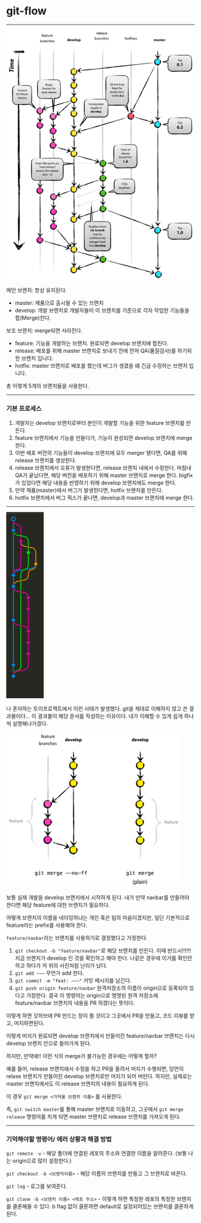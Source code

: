 # git-flow

---

![git_flow](../assets/img/git_flow.png)

메인 브랜치: 항상 유지된다.

- master: 제품으로 출시될 수 있는 브랜치
- develop: 개발 브랜치로 개발자들이 이 브랜치를 기준으로 각자 작업한 기능들을 합(Merge)친다.

보조 브랜치: merge되면 사라진다.

- feature: 기능을 개발하는 브랜치. 완료되면 develop 브랜치에 합친다.
- release: 배포를 위해 master 브랜치로 보내기 전에 먼저 QA(품질검사)를 하기위한 브랜치 입니다.
- hotfix: master 브랜치로 배포를 했는데 버그가 생겼을 떄 긴급 수정하는 브랜치 입니다.

총 이렇게 5개의 브랜치들을 사용한다.

---

### 기본 프로세스

1. 개발자는 develop 브랜치로부터 본인이 개발할 기능을 위한 feature 브랜치를 만든다.
2. feature 브랜치에서 기능을 만들다가, 기능이 완성되면 develop 브랜치에 merge한다.
3. 이번 배포 버전의 기능들이 develop 브랜치에 모두 merger 됐다면, QA를 위해 release 브랜치를 생성한다.
4. release 브랜치에서 오류가 발생한다면, release 브랜치 내에서 수정한다. 마침내 QA가 끝났다면, 해당 버전을 배포하기 위해 master 브랜치로 merge 한다. bigfix가 있었다면 해당 내용을 반영하기 위해 develop 브랜치에도 merge 한다.
5. 만약 제품(master)에서 버그가 발생한다면, hotfix 브랜치를 만든다.
6. hotfix 브랜치에서 버그 픽스가 끝나면, develop과 master 브랜치에 merge 한다.

---

![my_git](../assets/img/my_git.png)

나 혼자하는 토이프로젝트에서 이런 사태가 발생했다. git을 제대로 이해하지 않고 쓴 결과물이다... 이 결과물이 해당 문서를 작성하는 이유이다. 내가 이해할 수 있게 쉽게 하나씩 설명해나가겠다.

![git_merge](../assets/img/git_merge.png)

보통 실제 개발을 develop 브랜치에서 시작하게 된다. 내가 만약 navbar를 만들어야 한다면 해당 feature에 대한 브랜치가 필요하다.

어떻게 브랜치의 이름을 네이밍하냐는 개인 혹은 팀의 마음이겠지만, 일단 기본적으로 feature라는 prefix를 사용해야 한다. 

`feature/navbar`라는 브랜치를 사용하기로 결정했다고 가정한다.

1. `git checkout -b "feature/navbar"`로 해당 브랜치를 만든다. 이때 반드시!!!!!! 지금 브랜치가 develop 인 것을 확인하고 해야 한다. 나같은 경우에 이거를 확인안하고 하다가 저 위의 사진처럼 난리가 났다.
2. `git add ~~~` 무언가 add 한다.
3. `git commit -m "feat: ~~~"` 커밋 메시지를 남긴다.
4. `git push origin feature/navbar` 원격저장소의 이름이 origin으로 등록되어 있다고 가정한다. 결국 이 명령어는 origin으로 명명된 원격 저장소에 feature/navbar 브랜치의 내용을 PR 하겠다는 뜻이다.

이렇게 하면 깃허브에 PR 만드는 창이 뜰 것이고 그곳에서 PR을 만들고, 코드 리뷰를 받고, 머지하면된다.

이렇게 머지가 완료되면 develop 브랜치에서 만들어진 feature/navbar 브랜치는 다시 develop 브랜치 안으로 들어가게 된다.

하지만, 만약에!! 이런 식의 merge가 불가능한 경우에는 어떻게 할까?

예를 들어, release 브랜치에서 수정을 하고  PR을 올려서 머지가 수행되면, 당연히 relase 브랜치가 만들어진 develop 브랜치로만 머지가 되어 버린다. 하지만, 실제로는 master 브랜치에서도 이 release 브랜치의 내용이 필요하게 된다.

이 경우 `git merge <가져올 브랜치 이름>` 를 사용한다.

즉, `git switch master`를 통해 master 브랜치로 이동하고, 그곳에서 `git merge release` 명령어를 치게 되면 master 브랜치로 release 브랜치를 가져오게 된다.

---

### 기억해야할 명령어/ 에러 상황과 해결 방법

`git remote -v` - 해당 폴더에 연결된 레포의 주소와 연결한 이름을 알려준다. (보통 나는 origin으로 많이 설정한다.)

`git checkout -b <브랜치이름>` - 해당 이름의 브랜치를 만들고 그 브랜치로 바꾼다.

`git log` - 로그를 보여준다.

`git clone -b <브랜치 이름> <레포 주소>` - 이렇게 하면 특정한 레포의 특정한 브랜치를 클론해올 수 있다. b flag 없이 클론하면 default로 설정되어있는 브랜치를 클론하게 된다.





